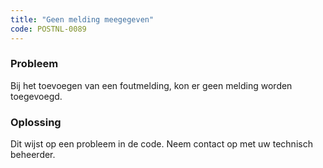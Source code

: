 ```yaml
---
title: "Geen melding meegegeven"
code: POSTNL-0089
---
```

### Probleem

Bij het toevoegen van een foutmelding, kon er geen melding worden toegevoegd.

### Oplossing

Dit wijst op een probleem in de code. Neem contact op met uw technisch beheerder.
